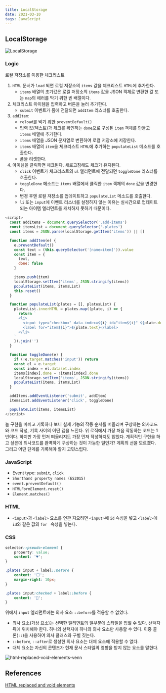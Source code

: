 ```yaml
---
title: LocalStorage
date: 2021-03-10
tags: JavaScript
---
```


## LocalStorage

![LocalStorage](static/LocalStorage.png)

### Logic

로컬 저장소를 이용한 체크리스트

1. `HTML` 문서가 `load` 되면 로컬 저장소의 `items` 값을 체크리스트 `HTML`에 추가한다.
   - `items` 배열의 초기값은 로컬 저장소의 `items` 값을 JSON 객체로 변환한 값 또는 `map`의 에러를 막기 위한 빈 배열이다.
2. 체크리스트 아이템을 입력하고 버튼을 눌러 추가한다.
   - `submit` 이벤트가 폼에 전달되면 `addItem` 리스너를 호출한다.
3. `addItem`:
   - `reload`를 막기 위한 `preventDefault()`
   - 입력 값(텍스트)과 체크를 확인하는 `done`으로 구성된 `item` 객체를 만들고 `items` 배열에 추가한다.
   - `items` 배열을 JSON 문자열로 변환하여 로컬 저장소에 저장한다.
   - `items` 배열의 `item`을 체크리스트 `HTML`에 추가하는 `populateList` 메소드를 호출한다.
   - 폼을 리셋한다.
4. 아이템을 클릭하면 체크된다. 새로고침해도 체크가 유지된다.
   - `click` 이벤트가 체크리스트의 `ul` 엘리먼트에 전달되면 `toggleDone` 리스너를 호출한다.
   - `toggleDone` 메소드는 `items` 배열에서 클릭한 `item` 객체의 `done` 값을 변경한다.
   - 변경 후엔 로컬 저장소를 업데이트하고 `populateList` 메소드를 호출한다.
   - `li` 또는 `input`에 이벤트 리스너를 설정하지 않는 이유는 실시간으로 업데이트되는 아이템 엘리먼트를 캐치하지 못하기 때문이다.

```javascript
<script>
  const addItems = document.querySelector('.add-items')
  const itemsList = document.querySelector('.plates')
  const items = JSON.parse(localStorage.getItem('items')) || []

  function addItem(e) {
    e.preventDefault()
    const text = (this.querySelector('[name=item]')).value
    const item = {
      text,
      done: false
    }

    items.push(item)
    localStorage.setItem('items', JSON.stringify(items))
    populateList(items, itemsList)
    this.reset()
  }

  function populateList(plates = [], platesList) {
    platesList.innerHTML = plates.map((plate, i) => {
      return `
      <li>
        <input type="checkbox" data-index=${i} id="item${i}" ${plate.done ? 'checked' : ''} />
        <label for="item${i}">${plate.text}</label>
      </li>
    `
    }).join('')
  }

  function toggleDone(e) {
    if (!e.target.matches('input')) return
    const el = e.target
    const index = el.dataset.index
    items[index].done = !items[index].done
    localStorage.setItem('items', JSON.stringify(items))
    populateList(items, itemsList)
  }

  addItems.addEventListener('submit', addItem)
  itemsList.addEventListener('click', toggleDone)

  populateList(items, itemsList)
</script>
```

늘 구현을 마치고 기록하다 보니 실제 기능의 작동 순서를 떠올리며 구상하는 의사코드와 코드 작성, 기록 사이의 어떤 갭을 느낀다. 위 로직에서 가장 처음 작동하는 코드는 1번이다. 하지만 가장 먼저 떠올리지도 가장 먼저 작성하지도 않았다. 계획적인 구현을 하고 싶은데 의사코드를 완벽하게 구상하는 것이 가능한 일인가? 계획의 선을 모르겠다. 그리고 어떤 단계를 기록해야 할지 고민스럽다.

### JavaScript

- Event type: `submit`, `click`
- `Shorthand property names (ES2015)`
- `event.preventDefault()`
- `HTMLFormElement.reset()`
- `Element.matches()`

### HTML

- `<input>`과 `<label>` 요소를 연관 지으려면 `<input>`에 `id` 속성을 넣고 `<label>`에 `id`와 같은 값의 `for ` 속성을 넣는다.

### CSS

```css
selector::pseudo-element {
	property: value;
	content: '♥';
}

.plates input + label::before {
	content: '⬜';
	margin-right: 10px;
}

.plates input:checked + label::before {
	content: '🌮';
}
```

위에서 `input` 엘리먼트에는 의사 요소 `::before`를 적용할 수 없었다.

- 의사 요소(가상 요소)는 선택한 엘리먼트의 일부분에 스타일을 입힐 수 있다. 선택자 뒤에 위치해야 한다. 하나의 선택자에 하나의 의사 요소만 사용할 수 있다. 이중 콜론(`::`)을 사용하여 의사 클래스와 구별 짓는다.
- `::before`, `::after`로 생성한 의사 요소는 대체 요소에 적용할 수 없다.
- 대체 요소는 자신의 콘텐츠가 현재 문서 스타일의 영향을 받지 않는 요소를 말한다.

![html-replaced-void-elements-venn](static/html-replaced-void-elements-venn.png)

## References

[HTML replaced and void elements](https://catalin.red/html-replaced-void-elements/)
